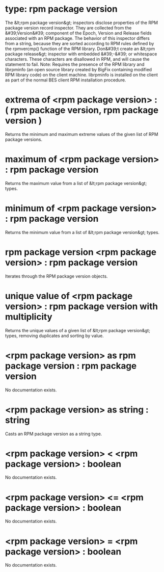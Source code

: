# type: rpm package version

The &amp;lt;rpm package version&amp;gt; inspectors disclose properties of the RPM package version record inspector. They are collected from the &amp;#39;Version&amp;#39; component of the Epoch, Version and Release fields associated with an RPM package. The behavior of this inspector differs from a string, because they are sorted according to RPM rules defined by the rpmvercmp() function of the RPM library. Don&amp;#39;t create an &amp;lt;rpm package release&amp;gt; inspector with embedded &amp;#39;-&amp;#39; or whitespace characters. These characters are disallowed in RPM, and will cause the statement to fail. Note: Requires the presence of the RPM library and librpminfo (an open source library created by BigFix containing modified RPM library code) on the client machine. librpminfo is installed on the client as part of the normal BES client RPM installation procedure.

# extrema of &lt;rpm package version&gt; : ( rpm package version, rpm package version )

Returns the minimum and maximum extreme values of the given list of RPM package versions.

# maximum of &lt;rpm package version&gt; : rpm package version

Returns the maximum value from a list of &amp;lt;rpm package version&amp;gt; types.

# minimum of &lt;rpm package version&gt; : rpm package version

Returns the minimum value from a list of &amp;lt;rpm package version&amp;gt; types.

# rpm package version &lt;rpm package version&gt; : rpm package version

Iterates through the RPM package version objects.

# unique value of &lt;rpm package version&gt; : rpm package version with multiplicity

Returns the unique values of a given list of &amp;lt;rpm package version&amp;gt; types, removing duplicates and sorting by value.

# &lt;rpm package version&gt; as rpm package version : rpm package version

No documentation exists.

# &lt;rpm package version&gt; as string : string

Casts an RPM package version as a string type.

# &lt;rpm package version&gt; &lt; &lt;rpm package version&gt; : boolean

No documentation exists.

# &lt;rpm package version&gt; &lt;= &lt;rpm package version&gt; : boolean

No documentation exists.

# &lt;rpm package version&gt; = &lt;rpm package version&gt; : boolean

No documentation exists.
